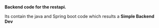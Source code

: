 **Backend code for the restapi.**

Its contain the java and Spring boot code which results a **Simple Backend Dev**
